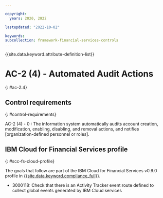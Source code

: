 ```yaml
---

copyright:
  years: 2020, 2022

lastupdated: "2022-10-02"

keywords: 
subcollection: framework-financial-services-controls
---
```


{{site.data.keyword.attribute-definition-list}}

               
# AC-2 (4) - Automated Audit Actions
{: #ac-2.4}

## Control requirements
{: #control-requirements}

AC-2 (4) - 0
    : The information system automatically audits account creation, modification, enabling, disabling, and removal actions, and notifies [organization-defined personnel or roles].

## IBM Cloud for Financial Services profile
{: #scc-fs-cloud-profile}

The goals that follow are part of the IBM Cloud for Financial Services v0.6.0 profile in [{{site.data.keyword.compliance_full}}](/docs/security-compliance?topic=security-compliance-getting-started).

- 3000118: Check that there is an Activity Tracker event route defined to collect global events generated by IBM Cloud services



